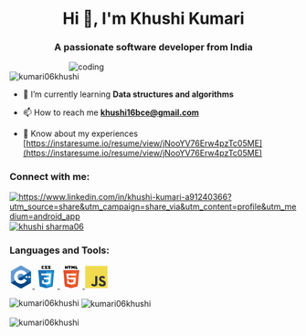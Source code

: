 <h1 align="center">Hi 👋, I'm Khushi Kumari</h1>
<h3 align="center">A passionate software developer from India</h3>

<img align="right" alt="coding" width="400" src="https://i.pinimg.com/originals/81/17/8b/81178b47a8598f0c81c4799f2cdd4057.gif">

<p align="left"> <img src="https://komarev.com/ghpvc/?username=kumari06khushi&label=Profile%20views&color=0e75b6&style=flat" alt="kumari06khushi" /> </p>

- 🌱 I’m currently learning **Data structures and algorithms**

- 📫 How to reach me **khushi16bce@gmail.com**

- 📄 Know about my experiences [https://instaresume.io/resume/view/jNooYV76Erw4pzTc05ME](https://instaresume.io/resume/view/jNooYV76Erw4pzTc05ME)

<h3 align="left">Connect with me:</h3>
<p align="left">
<a href="https://linkedin.com/in/https://www.linkedin.com/in/khushi-kumari-a91240366?utm_source=share&utm_campaign=share_via&utm_content=profile&utm_medium=android_app" target="blank"><img align="center" src="https://raw.githubusercontent.com/rahuldkjain/github-profile-readme-generator/master/src/images/icons/Social/linked-in-alt.svg" alt="https://www.linkedin.com/in/khushi-kumari-a91240366?utm_source=share&utm_campaign=share_via&utm_content=profile&utm_medium=android_app" height="30" width="40" /></a>
<a href="https://www.leetcode.com/khushi sharma06" target="blank"><img align="center" src="https://raw.githubusercontent.com/rahuldkjain/github-profile-readme-generator/master/src/images/icons/Social/leet-code.svg" alt="khushi sharma06" height="30" width="40" /></a>
</p>

<h3 align="left">Languages and Tools:</h3>
<p align="left"> <a href="https://www.w3schools.com/cpp/" target="_blank" rel="noreferrer"> <img src="https://raw.githubusercontent.com/devicons/devicon/master/icons/cplusplus/cplusplus-original.svg" alt="cplusplus" width="40" height="40"/> </a> <a href="https://www.w3schools.com/css/" target="_blank" rel="noreferrer"> <img src="https://raw.githubusercontent.com/devicons/devicon/master/icons/css3/css3-original-wordmark.svg" alt="css3" width="40" height="40"/> </a> <a href="https://www.w3.org/html/" target="_blank" rel="noreferrer"> <img src="https://raw.githubusercontent.com/devicons/devicon/master/icons/html5/html5-original-wordmark.svg" alt="html5" width="40" height="40"/> </a> <a href="https://developer.mozilla.org/en-US/docs/Web/JavaScript" target="_blank" rel="noreferrer"> <img src="https://raw.githubusercontent.com/devicons/devicon/master/icons/javascript/javascript-original.svg" alt="javascript" width="40" height="40"/> </a> </p>

<p><img align="left" src="https://github-readme-stats.vercel.app/api/top-langs?username=kumari06khushi&show_icons=true&locale=en&layout=compact" alt="kumari06khushi" /></p>

<p>&nbsp;<img align="center" src="https://github-readme-stats.vercel.app/api?username=kumari06khushi&show_icons=true&locale=en" alt="kumari06khushi" /></p>

<p><img align="center" src="https://github-readme-streak-stats.herokuapp.com/?user=kumari06khushi&" alt="kumari06khushi" /></p>

